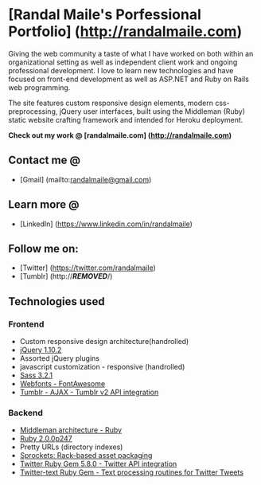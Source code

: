 # [Randal Maile's Porfessional Portfolio] (http://randalmaile.com)

Giving the web community a taste of what I have worked on both within an organizational setting as well as independent client work and ongoing professional development.  I love to learn new technologies and have focused on front-end development as well as ASP.NET and Ruby on Rails web programming.

The site features custom responsive design elements, modern css-preprocessing, jQuery user interfaces, built using the Middleman (Ruby) static website crafting framework and intended for Heroku deployment.

**Check out my work @ [randalmaile.com] (http://randalmaile.com)**

## Contact me @
 - [Gmail] (mailto:randalmaile@gmail.com)

## Learn more @
 - [LinkedIn] (https://www.linkedin.com/in/randalmaile)

## Follow me on:
 - [Twitter] (https://twitter.com/randalmaile)
 - [Tumblr] (http://***REMOVED***/)

## Technologies used

### Frontend

 - Custom responsive design architecture(handrolled)
 - [jQuery 1.10.2](http://jquery.com/)
 - Assorted jQuery plugins
 - javascript customization - responsive (handrolled)
 - [Sass 3.2.1](http://sass-lang.com/)
 - [Webfonts - FontAwesome](http://fortawesome.github.io/Font-Awesome/)
 - [Tumblr - AJAX - Tumblr v2 API integration](https://github.com/matthewbuchanan/tumblr-kit)

### Backend
 - [Middleman architecture - Ruby](http://middlemanapp.com/)
 - [Ruby 2.0.0p247](http://www.ruby-lang.org/en/)
 - Pretty URLs (directory indexes)
 - [Sprockets: Rack-based asset packaging](https://github.com/sstephenson/sprockets)
 - [Twitter Ruby Gem 5.8.0 - Twitter API integration](https://github.com/sferik/twitter)
 - [Twitter-text Ruby Gem - Text processing routines for Twitter Tweets](https://github.com/twitter/twitter-text-rb)
